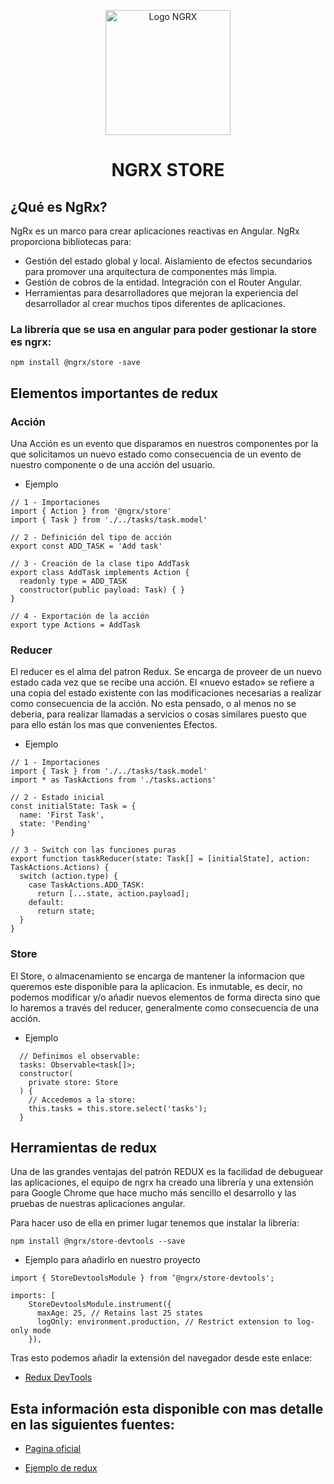 <p align="center">
  <a href="https://ngrx.io/" target="blank"><img src="https://ngrx.io/assets/images/badge.svg" width="200" alt="Logo NGRX" /></a>
</p>

# <p align="center">NGRX STORE
</p>

## ¿Qué es NgRx?


NgRx es un marco para crear aplicaciones reactivas en Angular. NgRx proporciona bibliotecas para:

- Gestión del estado global y local.
Aislamiento de efectos secundarios para promover una arquitectura de componentes más limpia.
- Gestión de cobros de la entidad.
Integración con el Router Angular.
- Herramientas para desarrolladores que mejoran la experiencia del desarrollador al crear muchos tipos diferentes de aplicaciones.

### La librería que se usa en angular para poder gestionar la store es ngrx:

```
npm install @ngrx/store -save
```

## Elementos importantes de redux

### Acción
Una Acción es un evento que disparamos en nuestros componentes por la que solicitamos un nuevo estado como consecuencia de un evento de nuestro componente o de una acción del usuario.

- Ejemplo
```
// 1 - Importaciones
import { Action } from '@ngrx/store'
import { Task } from './../tasks/task.model'

// 2 - Definición del tipo de acción
export const ADD_TASK = 'Add task'

// 3 - Creación de la clase tipo AddTask
export class AddTask implements Action {
  readonly type = ADD_TASK
  constructor(public payload: Task) { }
}

// 4 - Exportación de la acción
export type Actions = AddTask
```

### Reducer
El reducer es el alma del patron Redux. Se encarga de proveer de un nuevo estado cada vez que se recibe una acción. El «nuevo estado» se refiere a una copia del estado existente con las modificaciones necesarias a realizar como consecuencia de la acción. No esta pensado, o al menos no se deberia, para realizar llamadas a servicios o cosas similares puesto que para ello están los mas que convenientes Efectos.

- Ejemplo

```
// 1 - Importaciones
import { Task } from './../tasks/task.model'
import * as TaskActions from './tasks.actions'

// 2 - Estado inicial
const initialState: Task = {
  name: 'First Task',
  state: 'Pending'
}

// 3 - Switch con las funciones puras
export function taskReducer(state: Task[] = [initialState], action: TaskActions.Actions) {
  switch (action.type) {
    case TaskActions.ADD_TASK:
      return [...state, action.payload];
    default:
      return state;
  }
}
```


### Store
El Store, o almacenamiento se encarga de mantener la informacion que queremos este disponible para la aplicacion. Es inmutable, es decir, no podemos modificar y/o añadir nuevos elementos de forma directa sino que lo haremos a través del reducer, generalmente como consecuencia de una acción.

- Ejemplo

```
  // Definimos el observable:
  tasks: Observable<task[]>;
  constructor(
    private store: Store
  ) { 
    // Accedemos a la store:
    this.tasks = this.store.select('tasks');
  }

```
## Herramientas de redux


Una de las grandes ventajas del patrón REDUX es la facilidad de debuguear las aplicaciones, el equipo de ngrx ha creado una librería y una extensión para Google Chrome que hace mucho más sencillo el desarrollo y las pruebas de nuestras aplicaciones angular.

Para hacer uso de ella en primer lugar tenemos que instalar la librería:

```
npm install @ngrx/store-devtools --save
```

- Ejemplo para añadirlo en nuestro proyecto

```
import { StoreDevtoolsModule } from ‘@ngrx/store-devtools';

imports: [
    StoreDevtoolsModule.instrument({
      maxAge: 25, // Retains last 25 states
      logOnly: environment.production, // Restrict extension to log-only mode
    }),
```
Tras esto podemos añadir la extensión del navegador desde este enlace:

- [Redux DevTools](https://chrome.google.com/webstore/detail/redux-devtools/lmhkpmbekcpmknklioeibfkpmmfibljd)

## Esta información esta disponible con mas detalle en las siguientes fuentes:

- [Pagina oficial](https://ngrx.io/docs)

- [Ejemplo de redux](https://digital55.com/blog/estructura-basica-store-ngrx/)






